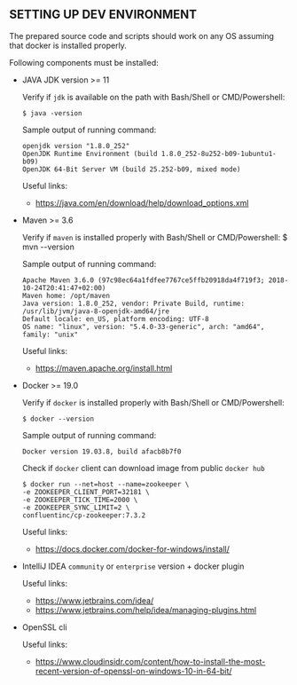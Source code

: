 ## SETTING UP DEV ENVIRONMENT

The prepared source code and scripts should work on any OS assuming that docker is installed properly.

Following components must be installed:

*   JAVA JDK version >= 11
    
    Verify if `jdk` is available on the path with Bash/Shell or CMD/Powershell:    
    
        $ java -version
        
    Sample output of running command:
    
        openjdk version "1.8.0_252"
        OpenJDK Runtime Environment (build 1.8.0_252-8u252-b09-1ubuntu1-b09)
        OpenJDK 64-Bit Server VM (build 25.252-b09, mixed mode)
        
    Useful links:
    
    *   https://java.com/en/download/help/download_options.xml
                
*   Maven >= 3.6

    Verify if `maven` is installed properly with Bash/Shell or CMD/Powershell:
        $ mvn --version

    Sample output of running command:
    
        Apache Maven 3.6.0 (97c98ec64a1fdfee7767ce5ffb20918da4f719f3; 2018-10-24T20:41:47+02:00)
        Maven home: /opt/maven
        Java version: 1.8.0_252, vendor: Private Build, runtime: /usr/lib/jvm/java-8-openjdk-amd64/jre
        Default locale: en_US, platform encoding: UTF-8
        OS name: "linux", version: "5.4.0-33-generic", arch: "amd64", family: "unix"

    Useful links:
    
    *   https://maven.apache.org/install.html

*   Docker >= 19.0

    Verify if `docker` is installed properly with Bash/Shell or CMD/Powershell:    
    
        $ docker --version
        
    Sample output of running command:
        
        Docker version 19.03.8, build afacb8b7f0
        
    Check if `docker` client can download image from public `docker hub` 
        
        $ docker run --net=host --name=zookeeper \
        -e ZOOKEEPER_CLIENT_PORT=32181 \
        -e ZOOKEEPER_TICK_TIME=2000 \
        -e ZOOKEEPER_SYNC_LIMIT=2 \
        confluentinc/cp-zookeeper:7.3.2
        
    Useful links:
    
    *   https://docs.docker.com/docker-for-windows/install/ 


* IntelliJ IDEA `community` or `enterprise` version + docker plugin

    Useful links:
    
    * https://www.jetbrains.com/idea/
    * https://www.jetbrains.com/help/idea/managing-plugins.html

* OpenSSL cli

    Useful links:

    * https://www.cloudinsidr.com/content/how-to-install-the-most-recent-version-of-openssl-on-windows-10-in-64-bit/
